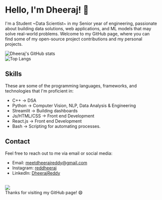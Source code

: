 # Hello, I'm Dheeraj! 👋

I'm a Student ~Data Scientist~ in my Senior year of engineering, passionate about building data solutions, web applications, and ML models that may solve real-world problems. Welcome to my GitHub page, where you can find some of my open-source project contributions and my personal projects.

![Dheeraj's GitHub stats](https://github-readme-stats.vercel.app/api?username=reddheeraj&show_icons=true&theme=radical) <br>
![Top Langs](https://github-readme-stats.vercel.app/api/top-langs/?username=reddheeraj&layout=compact&hide=html&theme=radical) 

## Skills

These are some of the programming languages, frameworks, and technologies that I'm proficient in:

- C++ -> DSA
- Python -> Computer Vision, NLP, Data Analysis & Engineering
- Streamlit -> Building dashboards
- Js/HTML/CSS -> Front end Development
- React.js -> Front end Development
- Bash -> Scripting for automating processes.

## Contact

Feel free to reach out to me via email or social media:

- Email: meetdheerajreddy@gmail.com
- Instagram: [reddheeraj](https://www.instagram.com/red_dheeraj/)
- LinkedIn: [DheerajReddy](https://www.linkedin.com/in/dheeraj2002reddy/)


<br> ![](https://komarev.com/ghpvc/?username=reddheeraj)<br>
Thanks for visiting my GitHub page! 😄

